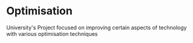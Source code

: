 # Optimisation
University's Project focused on improving certain aspects of technology with various optimisation techniques 
